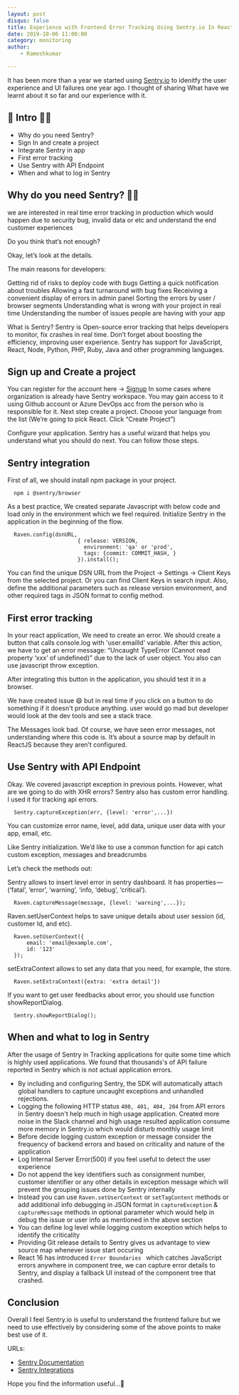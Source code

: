 ```yaml
---
layout: post
disqus: false
title: Experience with Frontend Error Tracking Using Sentry.io In React Apps
date: 2019-10-06 11:00:00
category: monitoring
author:
    - Rameshkumar

---
```



It has been more than a year we started using [Sentry.io](https://sentry.io) to idenitfy the user experience and UI failures one year ago. I thought of sharing What have we learnt about it so far and our experience with it.
## 📄 Intro  🏊‍♀️
- Why do you need Sentry?
- Sign In and create a project
- Integrate Sentry in app
- First error tracking
- Use Sentry with API Endpoint
- When and what to log in Sentry

##  Why do you need Sentry?  🏊‍♀️

we are interested in real time error tracking in production which would happen due to security bug, invalid data or etc and understand the end customer experiences

Do you think that’s not enough? 

Okay, let’s look at the details.

The main reasons for developers:

Getting rid of risks to deploy code with bugs
Getting a quick notification about troubles
Allowing a fast turnaround with bug fixes
Receiving a convenient display of errors in admin panel
Sorting the errors by user / browser segments
Understanding what is wrong with your project in real time
Understanding the number of issues people are having with your app


What is Sentry?
Sentry is Open-source error tracking that helps developers to monitor, fix crashes in real time. Don’t forget about boosting the efficiency, improving user experience. Sentry has support for JavaScript, React, Node, Python, PHP, Ruby, Java and other programming languages.

## Sign up and Create a project
You can register for the account here -> [Signup](https://sentry.io/signup/)
In some cases where organization is already have Sentry workspace. You may gain access to it using Github account or Azure DevOps acc from the person who is responsible for it. 
Next step create a project.
Choose your language from the list
(We’re going to pick React. Click “Create Project”)

Configure your application. Sentry has a useful wizard that helps you understand what you should do next. You can follow those steps. 

## Sentry integration
First of all, we should install npm package in your project.

```
  npm i @sentry/browser
```

As a best practice, We created separate Javascript with below code and load only in the environment which we feel required.
Initialize Sentry in the application in the beginning of the flow. 

```
  Raven.config(dsnURL, 
                      { release: VERSION, 
                        environment: 'qa' or 'prod',
                        tags: {commit: COMMIT_HASH, }
                      }).install();
```

You can find the unique DSN URL from the Project -> Settings -> Client Keys from the selected project. Or you can find Client Keys in search input.
Also, define the additional parameters such as release version environment, and other required tags in JSON format to config method. 



## First error tracking

In your react application, We need to create an error. We should create a button that calls console.log with 'user.emailId' variable. 
After this action, we have to get an error message: “Uncaught TypeError (Cannot read property ‘xxx’ of undefined)” due to the lack of user object. You also can use javascript throw exception.

After integrating this button in the application, you should test it in a browser.

We have created issue 😄 but in real time if you click on a button to do something if it doesn't produce anything. user would go mad but developer would look at the dev tools and see a stack trace.

The Messages look bad. Of course, we have seen error messages, not understanding where this code is. It’s about a source map by default in ReactJS because they aren’t configured.


## Use Sentry with API Endpoint

Okay. We covered javascript exception in previous points. However, what are we going to do with XHR errors?
Sentry also has custom error handling. I used it for tracking api errors.

```
  Sentry.captureException(err, {level: 'error',...})
```

You can customize error name, level, add data, unique user data with your app, email, etc.

Like Sentry initialization. We’d like to use a common function for api catch custom exception, messages and breadcrumbs

Let’s check the methods out:

Sentry allows to insert level error in sentry dashboard. It has properties — (‘fatal’, ‘error’, ‘warning’, ‘info, ‘debug’, ‘critical’).

```
  Raven.captureMessage(message, {level: 'warning',...});
```

Raven.setUserContext helps to save unique details about user session (id, customer Id, and etc).

```
  Raven.setUserContext({
      email: 'email@example.com',
      id: '123'
  });
```
setExtraContext allows to set any data that you need, for example, the store.
 
```
  Raven.setExtraContext({extra: 'extra detail'})
```

If you want to get user feedbacks about error, you should use function showReportDialog.

```
  Sentry.showReportDialog();
```

## When and what to log in Sentry

After the usage of Sentry in Tracking applications for quite some time which is highly used applications. We found that thousands's of API failure reported in Sentry which is not actual application errors.

- By including and configuring Sentry, the SDK will automatically attach global handlers to capture uncaught exceptions and unhandled rejections.
- Logging the following HTTP status ```400, 401, 404, 204``` from API errors in Sentry doesn't help much in high usage application. Created more noise in the Slack channel and high usage resulted application consume more memory in Sentry.io which would disturb monthly usage limit 
- Before decide logging custom exception or message consider the frequency of backend errors and based on criticality and nature of the application
- Log Internal Server Error(500) if you feel useful to detect the user experience
- Do not append the key identifiers such as consignment number, customer identifier or any other details in exception message which will prevent the grouping issues done by Sentry internally    
- Instead you can use `Raven.setUserContext` or `setTagContent` methods or add additional info debugging in JSON format in `captureException` & `captureMessage` methods in optional parameter which would help in debug the issue or user info as mentioned in the above section
- You can define log level while logging custom exception which helps to identify the criticality
- Providing Git release details to Sentry gives us advantage to view source map whenever issue start occuring
- React 16 has introduced `Error Boundaries ` which catches JavaScript errors anywhere in component tree, we can capture error details to Sentry, and display a fallback UI instead of the component tree that crashed. 


## Conclusion

Overall I feel Sentry.io is useful to understand the frontend failure but we need to use effectively by considering some of the above points to make best use of it.

URLs:
- [Sentry Documentation](https://docs.sentry.io/error-reporting/quickstart/?platform=javascript)
- [Sentry Integrations](https://sentry.io/integrations/)
 

Hope you find the information useful...🙌

